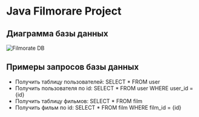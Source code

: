 # Java Filmorare Project

## Диаграмма базы данных
![Filmorate DB](https://user-images.githubusercontent.com/81358883/226446418-45ffb5e0-3c89-43f5-9445-36410d369fb1.png)

## Примеры запросов базы данных
- Получить таблицу пользователей: SELECT * FROM user
- Получить пользователя по id: SELECT * FROM user WHERE user_id = {id}
- Получить таблицу фильмов: SELECT * FROM film
- Получить фильм по id: SELECT * FROM film WHERE film_id = {id}
